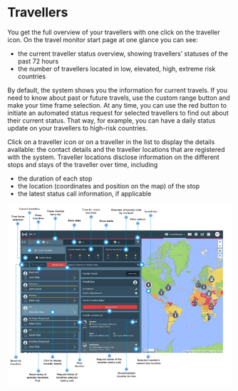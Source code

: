 # Travellers

You get the full overview of your travellers with one click on the traveller icon. On the travel monitor start page at one glance you can see: 

* the current traveller status overview, showing travellers’ statuses of the past 72 hours
* the number of travellers located in low, elevated, high, extreme risk countries 

By default, the system shows you the information for current travels. If you need to know about past or future travels, use the custom range button and make your time frame selection. At any time, you can use the red button to initiate an automated status request for selected travellers to find out about their current status. That way, for example, you can have a daily status update on your travellers to high-risk countries. 

Click on a traveller icon or on a traveller in the list to display the details available: the contact details and the traveller locations that are registered with the system. Traveller locations disclose information on the different stops and stays of the traveller over time, including 

* the duration of each stop 
* the location \(coordinates and position on the map\) of the stop 
* the latest status call information, if applicable

![](../../.gitbook/assets/travellerspage%20%281%29.png)



